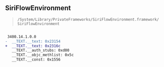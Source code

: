 ## SiriFlowEnvironment

> `/System/Library/PrivateFrameworks/SiriFlowEnvironment.framework/SiriFlowEnvironment`

```diff

 3400.14.1.0.0
-  __TEXT.__text: 0x23154
+  __TEXT.__text: 0x2316c
   __TEXT.__auth_stubs: 0xd00
   __TEXT.__objc_methlist: 0x5c
   __TEXT.__const: 0x1556

```
